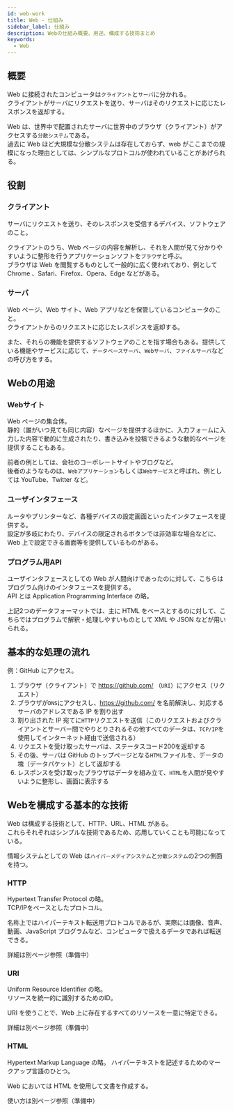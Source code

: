 ```yaml
---
id: web-work
title: Web - 仕組み
sidebar_label: 仕組み
description: Webの仕組み概要、用途、構成する技術まとめ
keywords:
  - Web
---
```


## 概要
Web に接続されたコンピュータは`クライアント`と`サーバ`に分かれる。  
クライアントがサーバにリクエストを送り、サーバはそのリクエストに応じたレスポンスを返却する。

Web は、世界中で配置されたサーバに世界中のブラウザ（クライアント）がアクセスする`分散システム`である。  
過去に Web ほど大規模な分散システムは存在しておらず、web がここまでの規模になった理由としては、シンプルなプロトコルが使われていることがあげられる。

## 役割
### クライアント
サーバにリクエストを送り、そのレスポンスを受信するデバイス、ソフトウェアのこと。

クライアントのうち、Web ページの内容を解析し、それを人間が見て分かりやすいように整形を行うアプリケーションソフトを`ブラウザ`と呼ぶ。  
ブラウザは Web を閲覧するものとして一般的に広く使われており、例として Chrome 、Safari、Firefox、Opera、Edge などがある。

### サーバ
Web ページ、Web サイト、Web アプリなどを保管しているコンピュータのこと。  
クライアントからのリクエストに応じたレスポンスを返却する。

また、それらの機能を提供するソフトウェアのことを指す場合もある。提供している機能やサービスに応じて、`データベースサーバ`、`Webサーバ`、`ファイルサーバ`などの呼び方をする。

## Webの用途
### Webサイト
Web ページの集合体。  
静的（誰がいつ見ても同じ内容）なページを提供するほかに、入力フォームに入力した内容で動的に生成されたり、書き込みを投稿できるような動的なページを提供することもある。

前者の例としては、会社のコーポレートサイトやブログなど。  
後者のようなものは、`Webアプリケーション`もしくは`Webサービス`と呼ばれ、例としては YouTube、Twitter など。

### ユーザインタフェース
ルータやプリンターなど、各種デバイスの設定画面といったインタフェースを提供する。  
設定が多岐にわたり、デバイスの限定されるボタンでは非効率な場合などに、Web 上で設定できる画面等を提供しているものがある。

### プログラム用API
ユーザインタフェースとしての Web が人間向けであったのに対して、こちらはプログラム向けのインタフェースを提供する。  
API とは Application Programming Interface の略。

上記2つのデータフォーマットでは、主に HTML をベースとするのに対して、こちらではプログラムで解釈・処理しやすいものとして XML や JSON などが用いられる。

## 基本的な処理の流れ
例：GitHub にアクセス。

1. ブラウザ（クライアント）で https://github.com/ （`URI`）にアクセス（リクエスト）
2. ブラウザが`DNS`にアクセスし、https://github.com/ を名前解決し、対応するサーバのアドレスである IP を割り出す
3. 割り出された IP 宛てに`HTTP`リクエストを送信（このリクエストおよびクライアントとサーバー間でやりとりされるその他すべてのデータは、`TCP/IP`を使用してインターネット経由で送信される）
4. リクエストを受け取ったサーバは、ステータスコード200を返却する
5. その後、サーバは GitHub のトップページとなる`HTML`ファイルを、データの塊（データパケット）として返却する
6. レスポンスを受け取ったブラウザはデータを組み立て、`HTML`を人間が見やすいように整形し、画面に表示する

## Webを構成する基本的な技術
Web は構成する技術として、HTTP、URL、HTML がある。  
これらそれぞれはシンプルな技術であるため、応用していくことも可能になっている。

情報システムとしての Web は`ハイパーメディアシステム`と`分散システム`の2つの側面を持つ。

### HTTP
Hypertext Transfer Protocol の略。  
TCP/IPをベースとしたプロトコル。

名称上ではハイパーテキスト転送用プロトコルであるが、実際には画像、音声、動画、JavaScript プログラムなど、コンピュータで扱えるデータであれば転送できる。

詳細は別ページ参照（準備中）

### URI
Uniform Resource Identifier の略。  
リソースを統一的に識別するためのID。

URI を使うことで、Web 上に存在するすべてのリソースを一意に特定できる。

詳細は別ページ参照（準備中）

### HTML
Hypertext Markup Language の略。
ハイパーテキストを記述するためのマークアップ言語のひとつ。

Web においては HTML を使用して文書を作成する。

使い方は別ページ参照（準備中）
